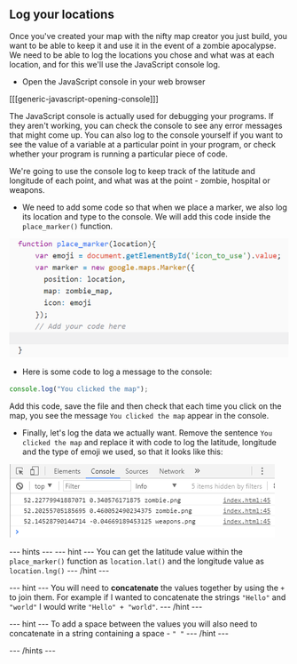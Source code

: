 ## Log your locations

Once you've created your map with the nifty map creator you just build, you want to be able to keep it and use it in the event of a zombie apocalypse. We need to be able to log the locations you chose and what was at each location, and for this we'll use the JavaScript console log.

+ Open the JavaScript console in your web browser

[[[generic-javascript-opening-console]]]

The JavaScript console is actually used for debugging your programs. If they aren't working, you can check the console to see any error messages that might come up. You can also log to the console yourself if you want to see the value of a variable at a particular point in your program, or check whether your program is running a particular piece of code.

We're going to use the console log to keep track of the latitude and longitude of each point, and what was at the point - zombie, hospital or weapons.

+ We need to add some code so that when we place a marker, we also log its location and type to the console. We will add this code inside the `place_marker()` function.

![Add code to log to the console](images/console-log.png)

+ Here is some code to log a message to the console:

```JavaScript
console.log("You clicked the map");
```

Add this code, save the file and then check that each time you click on the map, you see the message `You clicked the map` appear in the console.

+ Finally, let's log the data we actually want. Remove the sentence `You clicked the map` and replace it with code to log the latitude, longitude and the type of emoji we used, so that it looks like this:

![Logged values](images/logged-values.png)

--- hints ---
--- hint ---
You can get the latitude value within the `place_marker()` function as `location.lat()` and the longitude value as `location.lng()`
--- /hint ---

--- hint ---
You will need to **concatenate** the values together by using the `+` to join them. For example if I wanted to concatenate the strings `"Hello"` and `"world"` I would write `"Hello" + "world"`.
--- /hint ---

--- hint ---
To add a space between the values you will also need to concatenate in a string containing a space - `" "` 
--- /hint ---

--- /hints ---
